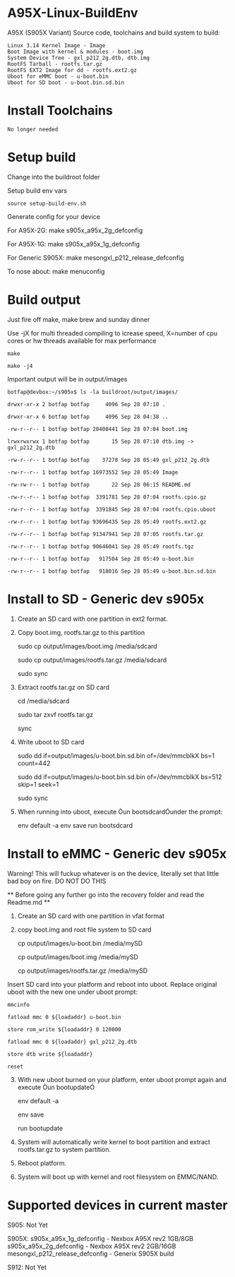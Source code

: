 # A95X-Linux-BuildEnv

A95X (S905X Variant) Source code, toolchains and build system to build:

	Linux 3.14 Kernel Image - Image
	Boot Image with kernel & modules - boot.img
	System Device Tree - gxl_p212_2g.dtb, dtb.img
	RootFS Tarball - rootfs.tar.gz
	RootFS EXT2 Image for dd - rootfs.ext2.gz
	Uboot for eMMC boot - u-boot.bin
	Uboot for SD boot - u-boot.bin.sd.bin

# Install Toolchains
	No longer needed

# Setup build
Change into the buildroot folder

Setup build env vars

	source setup-build-env.sh


Generate config for your device

For A95X-2G:		make s905x_a95x_2g_defconfig

For A95X-1G:		make s905x_a95x_1g_defconfig

For Generic S905X:	make mesongxl_p212_release_defconfig

To nose about:		make menuconfig

# Build output
Just fire off make, make brew and sunday dinner

Use -jX for multi threaded compiling to icrease speed, X=number of cpu cores or hw threads available for max performance

	make

	make -j4


Important output will be in output/images

	botfap@devbox:~/s905x$ ls -la buildroot/output/images/

	drwxr-xr-x 2 botfap botfap     4096 Sep 28 07:10 .

	drwxr-xr-x 6 botfap botfap     4096 Sep 28 04:38 ..

	-rw-r--r-- 1 botfap botfap 20408441 Sep 28 07:04 boot.img

	lrwxrwxrwx 1 botfap botfap       15 Sep 28 07:10 dtb.img -> gxl_p212_2g.dtb

	-rw-r--r-- 1 botfap botfap    37278 Sep 28 05:49 gxl_p212_2g.dtb

	-rw-r--r-- 1 botfap botfap 16973552 Sep 28 05:49 Image

	-rw-rw-r-- 1 botfap botfap       22 Sep 28 06:15 README.md

	-rw-r--r-- 1 botfap botfap  3391781 Sep 28 07:04 rootfs.cpio.gz

	-rw-r--r-- 1 botfap botfap  3391845 Sep 28 07:04 rootfs.cpio.uboot

	-rw-r--r-- 1 botfap botfap 93696435 Sep 28 05:49 rootfs.ext2.gz

	-rw-r--r-- 1 botfap botfap 91347941 Sep 28 07:05 rootfs.tar.gz

	-rw-r--r-- 1 botfap botfap 90646041 Sep 28 05:49 rootfs.tgz

	-rw-r--r-- 1 botfap botfap   917504 Sep 28 05:49 u-boot.bin

	-rw-r--r-- 1 botfap botfap   918016 Sep 28 05:49 u-boot.bin.sd.bin

# Install to SD - Generic dev s905x
1. Create an SD card with one partition in ext2 format.

2. Copy boot.img, rootfs.tar.gz to this partition

	sudo cp output/images/boot.img /media/sdcard

	sudo cp output/images/rootfs.tar.gz /media/sdcard

	sudo sync

3. Extract rootfs.tar.gz on SD card

	cd /media/sdcard
	
	sudo tar zxvf rootfs.tar.gz
	
	sync

4. Write uboot to SD card

	sudo dd if=output/images/u-boot.bin.sd.bin of=/dev/mmcblkX bs=1 count=442

	sudo dd if=output/images/u-boot.bin.sd.bin of=/dev/mmcblkX bs=512 skip=1 seek=1

	sudo sync

5. When running into uboot, execute Òun bootsdcardÓunder the prompt:

	env default -a
	env save
	run bootsdcard

# Install to eMMC - Generic dev s905x
Warning! 	This will fuckup whatever is on the device, literally set that little bad boy on fire. DO NOT DO THIS

** Before going any further go into the recovery folder and read the Readme.md **


1. Create an SD card with one partition in vfat format

2. copy boot.img and root file system to SD card

	cp output/images/u-boot.bin /media/mySD

	cp output/images/boot.img /media/mySD

	cp output/images/rootfs.tar.gz /media/mySD 

Insert SD card into your platform and reboot into uboot. Replace original uboot with the new one under uboot prompt:

	mmcinfo

	fatload mmc 0 ${loadaddr} u-boot.bin

	store rom_write	${loadaddr} 0 120000

	fatload mmc 0 ${loadaddr} gxl_p212_2g.dtb

	store dtb write	${loadaddr}

	reset

3. With new uboot burned on your platform, enter uboot prompt again and execute Òun bootupdateÓ

	env default -a

	env save

	run bootupdate

4. System will automatically write kernel to boot partition and extract rootfs.tar.gz to system partition.

5. Reboot platform.

6. System will boot up with kernel and root filesystem on EMMC/NAND.



# Supported devices in current master

S905:
	Not Yet

S905X:
	s905x_a95x_1g_defconfig - Nexbox A95X rev2 1GB/8GB
	s905x_a95x_2g_defconfig - Nexbox A95X rev2 2GB/16GB
	mesongxl_p212_release_defconfig - Generix S905X build

S912:
	Not Yet
